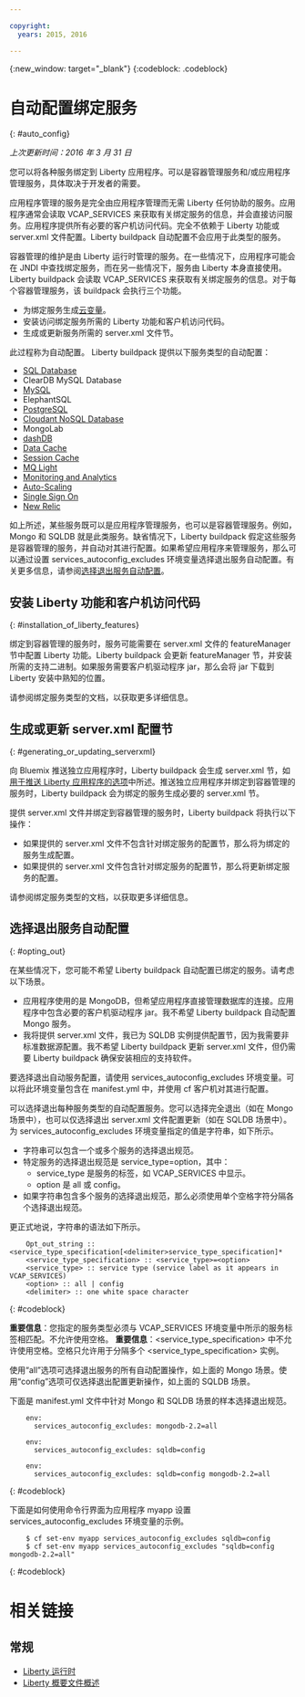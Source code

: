 ```yaml
---

copyright:
  years: 2015, 2016

---
```


{:new_window: target="_blank"}
{:codeblock: .codeblock}


# 自动配置绑定服务
{: #auto_config}

*上次更新时间：2016 年 3 月 31 日*

您可以将各种服务绑定到 Liberty 应用程序。可以是容器管理服务和/或应用程序管理服务，具体取决于开发者的需要。

应用程序管理的服务是完全由应用程序管理而无需 Liberty 任何协助的服务。应用程序通常会读取 VCAP_SERVICES 来获取有关绑定服务的信息，并会直接访问服务。应用程序提供所有必要的客户机访问代码。完全不依赖于 Liberty 功能或 server.xml 文件配置。Liberty buildpack 自动配置不会应用于此类型的服务。

容器管理的维护是由 Liberty 运行时管理的服务。在一些情况下，应用程序可能会在 JNDI 中查找绑定服务，而在另一些情况下，服务由 Liberty 本身直接使用。Liberty buildpack 会读取 VCAP_SERVICES 来获取有关绑定服务的信息。对于每个容器管理服务，该 buildpack 会执行三个功能。

* 为绑定服务生成[云变量](optionsForPushing.html#accessing_info_of_bound_services)。
* 安装访问绑定服务所需的 Liberty 功能和客户机访问代码。
* 生成或更新服务所需的 server.xml 文件节。

此过程称为自动配置。
Liberty buildpack 提供以下服务类型的自动配置：

* [SQL Database](../../services/SQLDB/index.html#SQLDB)
* ClearDB MySQL Database
* [MySQL](../../services/MySQL/index.html#MySQL)
* ElephantSQL
* [PostgreSQL](../../services/PostgreSQL/index.html#PostgreSQL)
* [Cloudant NoSQL Database](../../services/Cloudant/index.html#Cloudant)
* MongoLab
* [dashDB](../../services/dashDB/index.html#dashDB)
* [Data Cache](../../services/DataCache/index.html#data_cache)
* [Session Cache](../../services/SessionCache/index.html#session_cache)
* [MQ Light](../../services/MQLight/index.html#mqlight010)
* [Monitoring and Analytics](../..//services/monana/index.html#gettingstartedtemplate)
* [Auto-Scaling](../../services/Auto-Scaling/index.html#autoscaling)
* [Single Sign On](../../services/SingleSignOn/index.html#sso_gettingstarted)
* [New Relic](newRelic.html)

如上所述，某些服务既可以是应用程序管理服务，也可以是容器管理服务。例如，Mongo 和 SQLDB 就是此类服务。缺省情况下，Liberty buildpack 假定这些服务是容器管理的服务，并自动对其进行配置。如果希望应用程序来管理服务，那么可以通过设置 services_autoconfig_excludes 环境变量选择退出服务自动配置。有关更多信息，请参阅[选择退出服务自动配置](autoConfig.html#opting_out)。

## 安装 Liberty 功能和客户机访问代码
{: #installation_of_liberty_features}

绑定到容器管理的服务时，服务可能需要在 server.xml 文件的 featureManager 节中配置 Liberty 功能。Liberty buildpack 会更新 featureManager 节，并安装所需的支持二进制。如果服务需要客户机驱动程序 jar，那么会将 jar 下载到 Liberty 安装中熟知的位置。

请参阅绑定服务类型的文档，以获取更多详细信息。

## 生成或更新 server.xml 配置节
{: #generating_or_updating_serverxml}

向 Bluemix 推送独立应用程序时，Liberty buildpack 会生成 server.xml 节，如[用于推送 Liberty 应用程序的选项](optionsForPushing.html#options_for_pushing)中所述。推送独立应用程序并绑定到容器管理的服务时，Liberty buildpack 会为绑定的服务生成必要的 server.xml 节。

提供 server.xml 文件并绑定到容器管理的服务时，Liberty buildpack 将执行以下操作：

* 如果提供的 server.xml 文件不包含针对绑定服务的配置节，那么将为绑定的服务生成配置。
* 如果提供的 server.xml 文件包含针对绑定服务的配置节，那么将更新绑定服务的配置。

请参阅绑定服务类型的文档，以获取更多详细信息。

## 选择退出服务自动配置
{: #opting_out}

在某些情况下，您可能不希望 Liberty buildpack 自动配置已绑定的服务。请考虑以下场景。

* 应用程序使用的是 MongoDB，但希望应用程序直接管理数据库的连接。应用程序中包含必要的客户机驱动程序 jar。我不希望 Liberty buildpack 自动配置 Mongo 服务。
* 我将提供 server.xml 文件，我已为 SQLDB 实例提供配置节，因为我需要非标准数据源配置。我不希望 Liberty buildpack 更新 server.xml 文件，但仍需要 Liberty buildpack 确保安装相应的支持软件。

要选择退出自动服务配置，请使用 services_autoconfig_excludes 环境变量。可以将此环境变量包含在 manifest.yml 中，并使用 cf 客户机对其进行配置。

可以选择退出每种服务类型的自动配置服务。您可以选择完全退出（如在 Mongo 场景中），也可以仅选择退出 server.xml 文件配置更新（如在 SQLDB 场景中）。为 services_autoconfig_excludes 环境变量指定的值是字符串，如下所示。

* 字符串可以包含一个或多个服务的选择退出规范。
* 特定服务的选择退出规范是 service_type=option，其中：
  * service_type 是服务的标签，如 VCAP_SERVICES 中显示。
  * option 是 all 或 config。
* 如果字符串包含多个服务的选择退出规范，那么必须使用单个空格字符分隔各个选择退出规范。

更正式地说，字符串的语法如下所示。

```
    Opt_out_string :: <service_type_specification[<delimiter>service_type_specification]*
    <service_type_specification> :: <service_type>=<option>
    <service_type> :: service type (service label as it appears in VCAP_SERVICES)
    <option> :: all | config
    <delimiter> :: one white space character
```
{: #codeblock}

**重要信息**：您指定的服务类型必须与 VCAP_SERVICES 环境变量中所示的服务标签相匹配。不允许使用空格。
**重要信息**：<service_type_specification> 中不允许使用空格。空格只允许用于分隔多个 <service_type_specification> 实例。

使用“all”选项可选择退出服务的所有自动配置操作，如上面的 Mongo 场景。使用“config”选项可仅选择退出配置更新操作，如上面的 SQLDB 场景。

下面是 manifest.yml 文件中针对 Mongo 和 SQLDB 场景的样本选择退出规范。

```
    env:
      services_autoconfig_excludes: mongodb-2.2=all

    env:
      services_autoconfig_excludes: sqldb=config

    env:
      services_autoconfig_excludes: sqldb=config mongodb-2.2=all
```
{: #codeblock}

下面是如何使用命令行界面为应用程序 myapp 设置 services_autoconfig_excludes 环境变量的示例。

```
    $ cf set-env myapp services_autoconfig_excludes sqldb=config
    $ cf set-env myapp services_autoconfig_excludes "sqldb=config mongodb-2.2=all"
```
{: #codeblock}

# 相关链接
## 常规
* [Liberty 运行时](index.html)
* [Liberty 概要文件概述](http://www-01.ibm.com/support/knowledgecenter/SSAW57_8.5.5/com.ibm.websphere.wlp.nd.doc/ae/cwlp_about.html)
